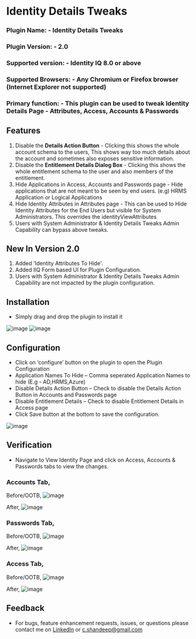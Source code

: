 # Identity Details Tweaks

### Plugin Name: - Identity Details Tweaks
### Plugin Version: - 2.0
### Supported version: - Identity IQ 8.0 or above 
### Supported Browsers: - Any Chromium or Firefox browser (Internet Explorer not supported)
### Primary function: - This plugin can be used to tweak Identity Details Page - Attributes, Access, Accounts & Passwords

## Features
1. Disable the **Details Action Button** - Clicking this shows the whole account schema to the users, This shows way too much details about the account and sometimes also exposes sensitive information.
2. Disable the **Entitlement Details Dialog Box** - Clicking this shows the whole entitlement schema to the user and also members of the entitlement.
3. Hide Applications in Access, Accounts and Passwords page - Hide applications that are not meant to be seen by end users. (e.g) HRMS Application or Logical Applications
4. Hide Identity Attributes in Attributes page - This can be used to Hide Identity Attributes for the End Users but visible for System Administrators. This overrides the identityViewAttributes
5. Users with System Administrator & Identity Details Tweaks Admin Capability can bypass above tweaks.

## New In Version 2.0
1. Added 'Identity Attributes To Hide'.
2. Added IIQ Form based UI for Plugin Configuration.
3. Users with System Administrator & Identity Details Tweaks Admin Capability are not impacted by the plugin configuration.  

## Installation
* Simply drag and drop the plugin to install it
 
![image](https://github.com/shandeepc/Identity-Details-Tweaks/assets/42472392/276dc488-81f9-4e82-8f52-c1e9a21ccfca)
![image](https://github.com/shandeepc/Identity-Details-Tweaks/assets/42472392/2974505d-9828-4328-85ea-31700d1a50b6)

## Configuration
*	Click on ‘configure’ button on the plugin to open the Plugin Configuration
*	Application Names To Hide – Comma seperated Application Names to hide (E.g - AD,HRMS,Azure)
*	Disable Details Action Button – Check to disable the Details Action Button in Accounts and Passwords page
*	Disable Entitlement Details – Check to disable Entitlement Details in Access page
*	Click Save button at the bottom to save the configuration.

![image](https://github.com/shandeepc/Identity-Details-Tweaks/assets/42472392/358ea97a-3a2b-446c-bb7b-246acc6d1035)

## Verification
*	Navigate to View Identity Page and click on Access, Accounts & Passwords tabs to view the changes.

### Accounts Tab,
Before/OOTB,
![image](https://github.com/shandeepc/Identity-Details-Tweaks/assets/42472392/81070960-89dc-4fb6-8526-2abbc8856953)

After,
![image](https://github.com/shandeepc/Identity-Details-Tweaks/assets/42472392/aab25c54-8aae-46b1-854c-be14cfe40100)

### Passwords Tab,
Before/OOTB,
![image](https://github.com/shandeepc/Identity-Details-Tweaks/assets/42472392/cdad94ca-c2a0-43cd-918d-80ab38c1ee85)

After,
![image](https://github.com/shandeepc/Identity-Details-Tweaks/assets/42472392/8af70fa1-415e-4f08-ba41-60bb5cc80561)

### Access Tab,
Before/OOTB,
![image](https://github.com/shandeepc/Identity-Details-Tweaks/assets/42472392/031f3b39-a172-4c1b-804d-8b8698ed4130)

After,
![image](https://github.com/shandeepc/Identity-Details-Tweaks/assets/42472392/f3a25824-37c6-44f5-8105-94de5076e99c)

## Feedback
*	For bugs, feature enhancement requests, issues, or questions please contact me on [LinkedIn](https://www.linkedin.com/in/shandeepsrinivas/) or [c.shandeep@gmail.com](mailto:c.shandeep@gmail.com)
